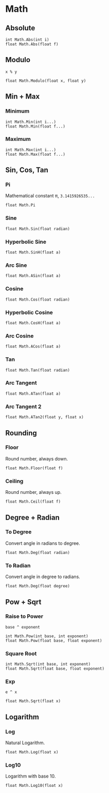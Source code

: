 # Math

## Absolute
```
int Math.Abs(int i)
float Math.Abs(float f)
```

## Modulo
`x % y`
```
float Math.Modulo(float x, float y)
```

## Min + Max

### Minimum
```
int Math.Min(int i...)
float Math.Min(float f...)
```

### Maximum
```
int Math.Max(int i...)
float Math.Max(float f...)
```

## Sin, Cos, Tan

### Pi
Mathematical constant π, `3.1415926535...`
```
float Math.Pi
```

### Sine
```
float Math.Sin(float radian)
```

### Hyperbolic Sine
```
float Math.SinH(float a)
```

### Arc Sine
```
float Math.ASin(float a)
```

### Cosine
```
float Math.Cos(float radian)
```

### Hyperbolic Cosine
```
float Math.CosH(float a)
```

### Arc Cosine
```
float Math.ACos(float a)
```

### Tan
```
float Math.Tan(float radian)
```

### Arc Tangent
```
float Math.ATan(float a)
```

### Arc Tangent 2
```
float Math.ATan2(float y, float x)
```

## Rounding

### Floor
Round number, always down.
```
float Math.Floor(float f)
```

### Ceiling
Round number, always up.
```
float Math.Ceil(float f)
```

## Degree + Radian

### To Degree
Convert angle in radians to degree.
```
float Math.Deg(float radian)
```

### To Radian
Convert angle in degree to radians.
```
float Math.Deg(float degree)
```

## Pow + Sqrt

### Raise to Power
`base ^ exponent`
```
int Math.Pow(int base, int exponent)
float Math.Pow(float base, float exponent)
```

### Square Root
```
int Math.Sqrt(int base, int exponent)
float Math.Sqrt(float base, float exponent)
```

### Exp
`e ^ x`
```
float Math.Sqrt(float x)
```

## Logarithm

### Log
Natural Logarithm.
```
float Math.Log(float x)
```

### Log10
Logarithm with base 10.
```
float Math.Log10(float x)
```
